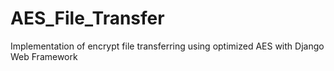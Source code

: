 # AES_File_Transfer
Implementation of encrypt file transferring using optimized AES with Django Web Framework
